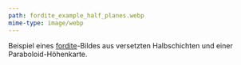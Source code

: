 ```yaml
---
path: fordite_example_half_planes.webp
mime-type: image/webp
---
```


Beispiel eines [fordite](/blogposts/fordite)-Bildes aus versetzten Halbschichten und einer Paraboloid-Höhenkarte.
